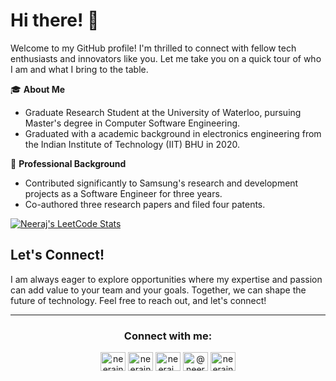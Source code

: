 # Hi there! 👋

Welcome to my GitHub profile! I'm thrilled to connect with fellow tech enthusiasts and innovators like you. Let me take you on a quick tour of who I am and what I bring to the table.

🎓 **About Me**
- Graduate Research Student at the University of Waterloo, pursuing Master's degree in Computer Software Engineering.
- Graduated with a academic background in electronics engineering from the Indian Institute of Technology (IIT) BHU in 2020.

💼 **Professional Background**
- Contributed significantly to Samsung's research and development projects as a Software Engineer for three years.
- Co-authored three research papers and filed four patents.


<!--[![Your GitHub Stats](https://github-readme-stats.vercel.app/api?username=neerajnagar26&show_icons=true&theme=dark)](https://github.com/neerajnagar26/)
-->

[![Neeraj's LeetCode Stats](https://leetcode-stats.vercel.app/api?username=neerajnagar&theme=Dark)](https://leetcode.com/neerajnagar/)


## Let's Connect!

I am always eager to explore opportunities where my expertise and passion can add value to your team and your goals. Together, we can shape the future of technology. Feel free to reach out, and let's connect!

---
<h3 align="center">Connect with me:</h3>
<p align="center">
<a href="https://twitter.com/neerajnagar26" target="blank"><img align="center" src="https://raw.githubusercontent.com/rahuldkjain/github-profile-readme-generator/master/src/images/icons/Social/twitter.svg" alt="neerajnagar26" height="30" width="40" /></a>
<a href="https://www.linkedin.com/in/neerajnagar26/" target="blank"><img align="center" src="https://raw.githubusercontent.com/rahuldkjain/github-profile-readme-generator/master/src/images/icons/Social/linked-in-alt.svg" alt="neerajnagar26" height="30" width="40" /></a>
<a href="https://www.instagram.com/neeraj_nagar26/" target="blank"><img align="center" src="https://raw.githubusercontent.com/rahuldkjain/github-profile-readme-generator/master/src/images/icons/Social/instagram.svg" alt="neeraj_nagar26" height="30" width="40" /></a>
<a href="https://medium.com/@neerajnagar" target="blank"><img align="center" src="https://raw.githubusercontent.com/rahuldkjain/github-profile-readme-generator/master/src/images/icons/Social/medium.svg" alt="@neerajnagar" height="30" width="40" /></a>
<a href="https://leetcode.com/neerajnagar/" target="blank"><img align="center" src="https://raw.githubusercontent.com/rahuldkjain/github-profile-readme-generator/master/src/images/icons/Social/leet-code.svg" alt="neerajnagar" height="30" width="40" /></a>
</p>


